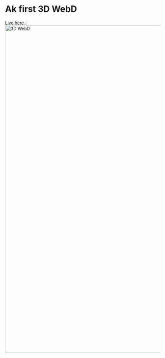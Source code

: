 # Ak first 3D WebD

<a href="https://ak3dweb.vercel.app">
Live here - </a>

<img width="1064" alt="3D WebD" src="https://github.com/Githubak2002/React_with_Spline3D/assets/109411443/0dd8e828-eca5-4ccf-9494-d442734244e0">
